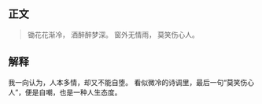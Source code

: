 ## 正文

> 锄花花渐冷，
> 酒醉醉梦深。
> 窗外无情雨，
> 莫笑伤心人。

## 解释

我一向认为，人本多情，却又不能自堕。
看似微冷的诗调里，最后一句“莫笑伤心人”，便是自嘲，也是一种人生态度。



